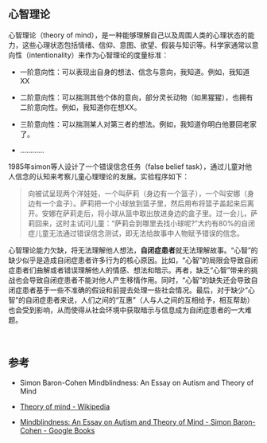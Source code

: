 ## 心智理论

心智理论（theory of mind），是一种能够理解自己以及周围人类的心理状态的能力，这些心理状态包括情绪、信仰、意图、欲望、假装与知识等。科学家通常以意向性（intentionality）来作为心智理论的度量标准：

- 一阶意向性：可以表现出自身的想法、信念与意向，我知道。例如，我知道XX

- 二阶意向性：可以揣测其他个体的意向，部分灵长动物（如黑猩猩），也拥有二阶意向性。例如，我知道你在想XX。

- 三阶意向性：可以揣测某人对第三者的想法。例如，我知道你明白他要回老家了。

- …………

1985年simon等人设计了一个错误信念任务（false belief task），通过儿童对他人信念的认知来考察儿童心理理论的发展。实验程序如下：

> 向被试呈现两个洋娃娃，一个叫萨莉（身边有一个篮子），一个叫安娜（身边有一个盒子）。萨莉把一个小球放到篮子里，然后用布将篮子盖起来后离开。安娜在萨莉走后，将小球从篮中取出放进身边的盒子里。过一会儿，萨莉回来，这时主试问儿童：“萨莉会到哪里去找小球呢?”大约有80%的自闭症儿童无法通过错误信念测试，即无法给故事中人物赋予错误的信念。

心智理论能力欠缺，将无法理解他人想法，**自闭症患者**就无法理解故事。“心智”的缺少似乎是造成自闭症患者许多行为的核心原因。比如，“心智”的局限会导致自闭症患者们曲解或者错误理解他人的情感、想法和暗示。再者，缺乏“心智”带来的挑战也会导致自闭症患者不能对他人产生移情作用。同时，“心智”的缺失还会导致自闭症患者基于一些不准确的假设和前提去处理一些社会情况。最后，对于缺少“心智”的自闭症患者来说，人们之间的“互惠”（人与人之间的互相给予，相互帮助）也会受到影响，从而使得从社会环境中获取暗示与信息成为自闭症患者的一大难题。

​	

## 参考

- Simon Baron-Cohen     Mindblindness: An Essay on Autism and Theory of Mind

* [Theory of mind - Wikipedia](https://en.wikipedia.org/wiki/Theory_of_mind)

* [Mindblindness: An Essay on Autism and Theory of Mind - Simon Baron-Cohen - Google Books](https://books.google.com/books?hl=en&lr=&id=MDbcNu9zYZAC&oi=fnd&pg=PR9&dq=Mindblindness:+An+Essay+on+Autism+and+Theory+of+Mind&ots=Zy0JABQAfC&sig=_XZF4HvW8jY6Fv4SiFb8cS4mOg8#v=onepage&q=Mindblindness%3A%20An%20Essay%20on%20Autism%20and%20Theory%20of%20Mind&f=false)







